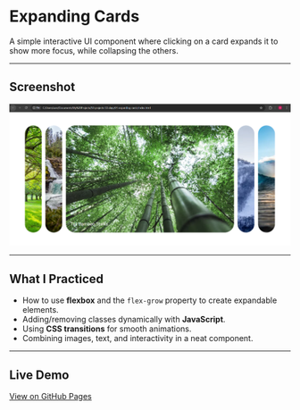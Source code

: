 # Expanding Cards

A simple interactive UI component where clicking on a card expands it to show more focus, while collapsing the others.

---

## Screenshot

![Expanding Cards Screenshot](images/screenshot.png)

---

## What I Practiced

- How to use **flexbox** and the `flex-grow` property to create expandable elements.
- Adding/removing classes dynamically with **JavaScript**.
- Using **CSS transitions** for smooth animations.
- Combining images, text, and interactivity in a neat component.

---

## Live Demo

[View on GitHub Pages](https://Augusta08.github.io/50-projects-50-days/01-expanding-cards)
